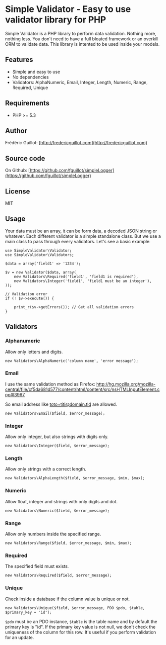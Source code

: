 Simple Validator - Easy to use validator library for PHP
========================================================

Simple Validator is a PHP library to perform data validation. Nothing more, nothing less. 
You don't need to have a full bloated framework or an overkill ORM to validate data. 
This library is intented to be used inside your models. 

Features
--------

- Simple and easy to use
- No dependencies
- Validators: AlphaNumeric, Email, Integer, Length, Numeric, Range, Required, Unique


Requirements
------------

- PHP >= 5.3


Author
------

Frédéric Guillot: [http://fredericguillot.com](http://fredericguillot.com)


Source code
-----------

On Github: [https://github.com/fguillot/simpleLogger](https://github.com/fguillot/simpleLogger)


License
-------

MIT


Usage
-----

Your data must be an array, it can be form data, a decoded JSON string or whatever. 
Each different validator is a simple standalone class. 
But we use a main class to pass through every validators. 
Let's see a basic example:

	use SimpleValidator\Validator;
	use SimpleValidator\Validators;

	$data = array('field1' => '1234');

	$v = new Validator($data, array(
		new Validators\Required('field1', 'field1 is required'),
		new Validators\Integer('field1', 'field1 must be an integer'),
	));

	// Validation error
	if (! $v->execute()) {

		print_r($v->getErrors()); // Get all validation errors
	}


Validators
----------

### Alphanumeric

Allow only letters and digits.

	new Validators\AlphaNumeric('column name', 'error message');

### Email

I use the same validation method as Firefox: <http://hg.mozilla.org/mozilla-central/file/cf5da681d577/content/html/content/src/nsHTMLInputElement.cpp#l3967>

So email address like toto+titi@domain.tld are allowed.

	new Validators\Email($field, $error_message);

### Integer

Allow only integer, but also strings with digits only.

	new Validators\Integer($field, $error_message);

### Length

Allow only strings with a correct length. 

	new Validators\AlphaLength($field, $error_message, $min, $max);

### Numeric

Allow float, integer and strings with only digits and dot.

	new Validators\Numeric($field, $error_message);

### Range

Allow only numbers inside the specified range.

	new Validators\Range($field, $error_message, $min, $max);

### Required

The specified field must exists.

	new Validators\Required($field, $error_message);

### Unique

Check inside a database if the column value is unique or not.

	new Validators\Unique($field, $error_message, PDO $pdo, $table, $primary_key = 'id');

`$pdo` must be an PDO instance, `$table` is the table name and by default the primary key is "id". 
If the primary key value is not null, we don't check the uniqueness of the column for this row. 
It's useful if you perform validation for an update. 
